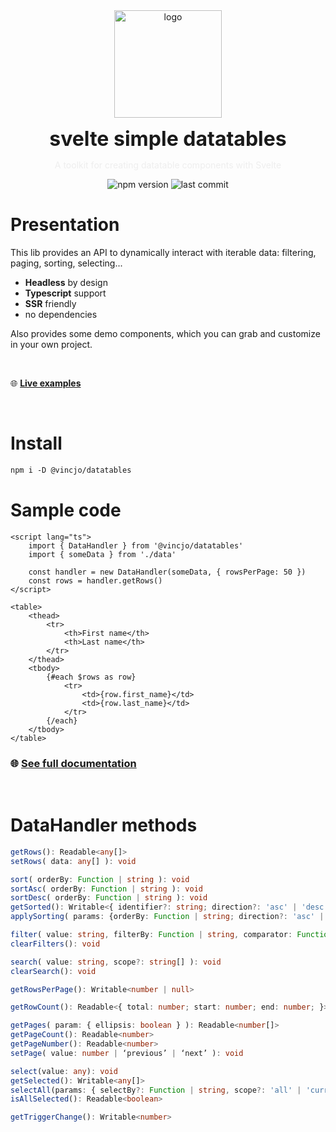 <div align="center">
    <img align="center" src="./static/logo.svg" alt="logo" width="172"/>
    <p align="center">
        <h1 align="center" style="font-size:32px;margin:0;border:none;">svelte simple datatables</h1>
        <p style="color:#eee">A toolkit for creating datatable components with Svelte</p>
        <img src="https://img.shields.io/npm/v/@vincjo/datatables?color=%23c2185b" alt="npm version"/>
        <img src="https://img.shields.io/github/license/vincjo/datatables?color=c2185b" alt="last commit"/>
    </p>
</div>


# Presentation

This lib provides an API to dynamically interact with iterable data: filtering, paging, sorting, selecting...

- **Headless** by design <br>
- **Typescript** support <br>
- **SSR** friendly
- no dependencies


Also provides some demo components, which you can grab and customize in your own project.

<br>

:globe_with_meridians: **[Live examples](https://vincjo.fr/datatables/examples)**


<br>

# Install
````apache
npm i -D @vincjo/datatables
````


# Sample code
````svelte
<script lang="ts">
    import { DataHandler } from '@vincjo/datatables'
    import { someData } from './data'

    const handler = new DataHandler(someData, { rowsPerPage: 50 })
    const rows = handler.getRows()
</script>

<table>
    <thead>
        <tr>
            <th>First name</th>
            <th>Last name</th>
        </tr>
    </thead>
    <tbody>
        {#each $rows as row}
            <tr>
                <td>{row.first_name}</td>
                <td>{row.last_name}</td>
            </tr>
        {/each}
    </tbody>
</table>
````
### :globe_with_meridians: [See full documentation](https://vincjo.fr/datatables) 

<br>

# DataHandler methods

````ts
getRows(): Readable<any[]>
setRows( data: any[] ): void
````

````ts
sort( orderBy: Function | string ): void
sortAsc( orderBy: Function | string ): void
sortDesc( orderBy: Function | string ): void
getSorted(): Writable<{ identifier?: string; direction?: 'asc' | 'desc'; }>
applySorting( params: {orderBy: Function | string; direction?: 'asc' | 'desc'} = null ): void
````
````ts
filter( value: string, filterBy: Function | string, comparator: Function = null ): void
clearFilters(): void
````
````ts
search( value: string, scope?: string[] ): void
clearSearch(): void
````
````ts
getRowsPerPage(): Writable<number | null>
````
````ts
getRowCount(): Readable<{ total: number; start: number; end: number; }>
````
````ts
getPages( param: { ellipsis: boolean } ): Readable<number[]>
getPageCount(): Readable<number>
getPageNumber(): Readable<number>
setPage( value: number | ‘previous’ | ‘next’ ): void
````
````ts
select(value: any): void
getSelected(): Writable<any[]>
selectAll(params: { selectBy?: Function | string, scope?: 'all' | 'currentPage' } = { scope: 'all' }): void
isAllSelected(): Readable<boolean>
````
````ts
getTriggerChange(): Writable<number>
````
